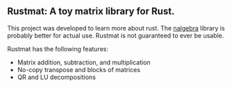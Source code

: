 ## Rustmat: A toy matrix library for Rust.

This project was developed to learn more about rust.  The [nalgebra](http://nalgebra.org/) library is probably better for actual use.  Rustmat is not guaranteed to ever be usable.

Rustmat has the following features:

* Matrix addition, subtraction, and multiplication
* No-copy transpose and blocks of matrices
* QR and LU decompositions
